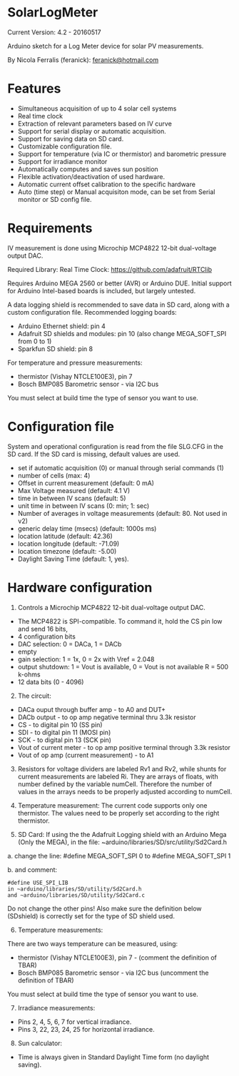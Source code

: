 SolarLogMeter
==============

Current Version: 4.2 - 20160517

Arduino sketch for a Log Meter device for solar PV measurements.

By Nicola Ferralis (feranick): feranick@hotmail.com

Features
========

- Simultaneous acquisition of up to 4 solar cell systems  
- Real time clock
- Extraction of relevant parameters based on IV curve
- Support for serial display or automatic acquisition.
- Support for saving data on SD card.
- Customizable configuration file.
- Support for temperature (via IC or thermistor) and barometric pressure
- Support for irradiance monitor
- Automatically computes and saves sun position
- Flexible activation/deactivation of used hardware.
- Automatic current offset calibration to the specific hardware
- Auto (time step) or Manual acquisiton mode, can be set from Serial monitor or SD config file.

Requirements
============

IV measurement is done using Microchip MCP4822 12-bit dual-voltage output DAC.

Required Library: Real Time Clock:
https://github.com/adafruit/RTClib

Requires Arduino MEGA 2560 or better (AVR) or Arduino DUE.
Initial support for Arduino Intel-based boards is included, but largely untested.

A data logging shield is recommended to save data in SD card, along with a custom configuration file. Recommended logging boards:

- Arduino Ethernet shield: pin 4
- Adafruit SD shields and modules: pin 10 (also change MEGA_SOFT_SPI from 0 to 1)
- Sparkfun SD shield: pin 8

For temperature and pressure measurements:

- thermistor (Vishay NTCLE100E3), pin 7
- Bosch BMP085 Barometric sensor - via I2C bus

You must select at build time the type of sensor you want to use.


Configuration file
===================

System and operational configuration is read from the file SLG.CFG in the SD card. If the SD card is missing, default values are used.

- set if automatic acquisition (0) or manual through serial commands (1)
- number of cells (max: 4)
- Offset in current measurement (default: 0 mA)
- Max Voltage measured (default: 4.1 V)
- time in between IV scans (default: 5)
- unit time in between IV scans (0: min; 1: sec)
- Number of averages in voltage measurements (default: 80. Not used in v2)
- generic delay time (msecs) (default: 1000s ms)
- location latitude (default: 42.36)
- location longitude (default: -71.09)
- location timezone (default: -5.00)
- Daylight Saving Time (default: 1, yes).

Hardware configuration
=======================
 
 1. Controls a Microchip MCP4822 12-bit dual-voltage output DAC.
  - The MCP4822 is SPI-compatible. To command it, hold the CS pin low and send 16 bits,
  - 4 configuration bits
   - DAC selection: 0 = DACa, 1 = DACb
   - empty
   - gain selection: 1 = 1x, 0 = 2x with Vref = 2.048
   - output shutdown: 1 = Vout is available, 0 = Vout is not available R = 500 k-ohms
   - 12 data bits (0 - 4096)

 2. The circuit:
  - DACa ouput through buffer amp - to A0 and DUT+
  - DACb output - to op amp negative terminal thru 3.3k resistor
  - CS - to digital pin 10  (SS pin)
  - SDI - to digital pin 11 (MOSI pin)
  - SCK - to digital pin 13 (SCK pin)
  - Vout of current meter - to op amp positive terminal through 3.3k resistor
  - Vout of op amp (current measurement) - to A1
 
 3. Resistors for voltage dividers are labeled Rv1 and Rv2, while shunts for current 
 measurements are labeled Ri. They are arrays of floats, with number defined by the
 variable numCell. Therefore the number of values in the arrays needs to be properly
 adjusted according to numCell. 
 
 4. Temperature measurement: The current code supports only one thermistor. The values
 need to be properly set according to the right thermistor.   
 
 5. SD Card:
 If using the the Adafruit Logging shield with an Arduino Mega (Only the MEGA),
 in the file: ~arduino/libraries/SD/src/utility/Sd2Card.h
 
 a. change the line: 
    #define MEGA_SOFT_SPI 0
    to 
    #define MEGA_SOFT_SPI 1

 b. and comment:

    #define USE_SPI_LIB
    in ~arduino/libraries/SD/utility/Sd2Card.h
    and ~arduino/libraries/SD/utility/Sd2Card.c
 
 Do not change the other pins!
 Also make sure the definition below (SDshield) is correctly set for the type of SD shield used.
 
 6. Temperature measurements:
 
 There are two ways temperature can be measured, using:

 - thermistor (Vishay NTCLE100E3), pin 7 - (comment the definition of TBAR)
 - Bosch BMP085 Barometric sensor - via I2C bus (uncomment the definition of TBAR)
 
You must select at build time the type of sensor you want to use.
 
 7. Irradiance measurements:

 - Pins 2, 4, 5, 6, 7 for vertical irradiance.
 - Pins 3, 22, 23, 24, 25 for horizontal irradiance.
 
 8. Sun calculator:

 - Time is always given in Standard Daylight Time form (no daylight saving).


